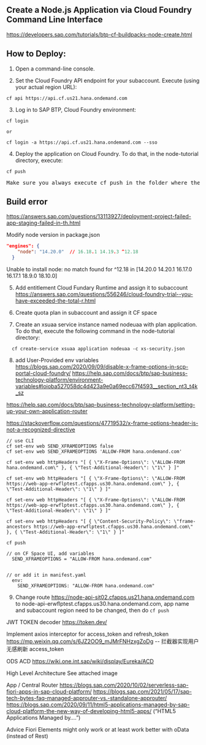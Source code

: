 ## Create a Node.js Application via Cloud Foundry Command Line Interface

https://developers.sap.com/tutorials/btp-cf-buildpacks-node-create.html

## How to Deploy:

1. Open a command-line console.

2. Set the Cloud Foundry API endpoint for your subaccount. Execute (using your actual region URL):

```
cf api https://api.cf.us21.hana.ondemand.com
```

3. Log in to SAP BTP, Cloud Foundry environment:

```
cf login

or

cf login -a https://api.cf.us21.hana.ondemand.com --sso
```

4. Deploy the application on Cloud Foundry. To do that, in the node-tutorial directory, execute:

```
cf push
```

<pre>
Make sure you always execute cf push in the folder where the manifest.yml file is located! In this case, that’s node-tutorial.
</pre>

## Build error

https://answers.sap.com/questions/13113927/deployment-project-failed-app-staging-failed-in-th.html

Modify node version in package.json

```json
"engines": {
    "node": "14.20.0"  // 16.18.1 14.19.3 ^12.18
  }
```

Unable to install node: no match found for ^12.18 in [14.20.0 14.20.1 16.17.0 16.17.1 18.9.0 18.10.0]

5. Add entitlement Cloud Fundary Runtime and assign it to subaccount
   https://answers.sap.com/questions/556246/cloud-foundry-trial--you-have-exceeded-the-total-r.html

6. Create quota plan in subaccount and assign it CF space

7. Create an xsuaa service instance named nodeuaa with plan application. To do that, execute the following command in the node-tutorial directory:

```
  cf create-service xsuaa application nodeuaa -c xs-security.json
```

8. add User-Provided env variables
   https://blogs.sap.com/2020/09/09/disable-x-frame-options-in-scp-portal-cloud-foundry/
   https://help.sap.com/docs/btp/sap-business-technology-platform/environment-variables#loioba527058dc4d423a9e0a69ecc67f4593__section_nt3_t4k_sz

https://help.sap.com/docs/btp/sap-business-technology-platform/setting-up-your-own-application-router

https://stackoverflow.com/questions/47719532/x-frame-options-header-is-not-a-recognized-directive

```
// use CLI
cf set-env web SEND_XFRAMEOPTIONS false
cf set-env web SEND_XFRAMEOPTIONS 'ALLOW-FROM hana.ondemand.com'

cf set-env web httpHeaders "[ { \"X-Frame-Options\": \"ALLOW-FROM hana.ondemand.com\" }, { \"Test-Additional-Header\": \"1\" } ]"

cf set-env web httpHeaders "[ { \"X-Frame-Options\": \"ALLOW-FROM https://web-app-erwflptest.cfapps.us30.hana.ondemand.com\" }, { \"Test-Additional-Header\": \"1\" } ]"

cf set-env web httpHeaders "[ { \"X-Frame-Options\": \"ALLOW-FROM https://web-app-erwflptest.cfapps.us30.hana.ondemand.com\" }, { \"Test-Additional-Header\": \"1\" } ]"

cf set-env web httpHeaders "[ { \"Content-Security-Policy\": \"frame-ancestors https://web-app-erwflptest.cfapps.us30.hana.ondemand.com\" }, { \"Test-Additional-Header\": \"1\" } ]"

cf push

// on CF Space UI, add variables
  SEND_XFRAMEOPTIONS = "ALLOW-FROM hana.ondemand.com"


// or add it in manifest.yaml
  env:
    SEND_XFRAMEOPTIONS: "ALLOW-FROM hana.ondemand.com"
```

9. Change route https://node-api-sit02.cfapps.us21.hana.ondemand.com to node-api-erwflptest.cfapps.us30.hana.ondemand.com, app name and subaccount region need to be changed, then do `cf push`

JWT TOKEN decoder
https://token.dev/

Implement axios interceptor for access_token and refresh_token
https://mp.weixin.qq.com/s/6JZ2OO9_mJMrFNHzxgZoDg -- 拦截器实现用户无感刷新 access_token

ODS ACD
https://wiki.one.int.sap/wiki/display/Eureka/ACD

High Level Architecture
See attached image

App / Central Router
https://blogs.sap.com/2020/10/02/serverless-sap-fiori-apps-in-sap-cloud-platform/
https://blogs.sap.com/2021/05/17/sap-tech-bytes-faq-managed-approuter-vs.-standalone-approuter/
https://blogs.sap.com/2020/09/11/html5-applications-managed-by-sap-cloud-platform-the-new-way-of-developing-html5-apps/ (“HTML5 Applications Managed by….”)

Advice
Fiori Elements might only work or at least work better with oData (instead of Rest)

